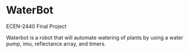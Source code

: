 # WaterBot
ECEN-2440 Final Project

Waterbot is a robot that will automate watering of plants by using a water pump, imu, reflectance array, and timers.

